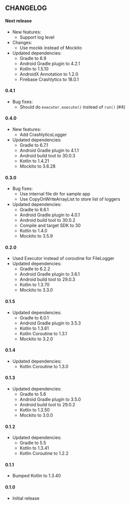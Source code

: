 CHANGELOG
---------

#### Next release
- New features:
  - Support log level
- Changes:
  - Use mockk instead of Mockito
- Updated dependencies:
  - Gradle to 6.9
  - Android Gradle plugin to 4.2.1
  - Kotlin to 1.5.10
  - AndroidX Annotation to 1.2.0
  - Firebase Crashlytics to 18.0.1 

#### 0.4.1
- Bug fixes:
  - Should do `executor.execute()` instead of `run()` (#4)

#### 0.4.0
- New features:
  - Add CrashlyticsLogger
- Updated dependencies:
  - Gradle to 6.7.1
  - Android Gradle plugin to 4.1.1
  - Android build tool to 30.0.3
  - Kotlin to 1.4.21
  - Mockito to 3.6.28

#### 0.3.0
- Bug fixes:
  - Use internal file dir for sample app
  - Use CopyOnWriteArrayList to store list of loggers
- Updated dependencies:
  - Gradle to 6.6.1
  - Android Gradle plugin to 4.0.1
  - Android build tool to 30.0.2
  - Compile and target SDK to 30
  - Kotlin to 1.4.0
  - Mockito to 3.5.9

#### 0.2.0
- Used Executor instead of coroutine for FileLogger
- Updated dependencies:
  - Gradle to 6.2.2
  - Android Gradle plugin to 3.6.1
  - Android build tool to 29.0.3
  - Kotlin to 1.3.70
  - Mockito to 3.3.0

#### 0.1.5
- Updated dependencies:
  - Gradle to 6.0.1
  - Android Gradle plugin to 3.5.3
  - Kotlin to 1.3.61
  - Kotlin Coroutine to 1.3.1
  - Mockito to 3.2.0

#### 0.1.4
- Updated dependencies:
  - Kotlin Coroutine to 1.3.0

#### 0.1.3
- Updated dependencies:
  - Gradle to 5.6
  - Android Gradle plugin to 3.5.0
  - Android build tool to 29.0.2
  - Kotlin to 1.3.50
  - Mockito to 3.0.0

#### 0.1.2
- Updated dependencies:
  - Gradle to 5.5
  - Kotlin to 1.3.41
  - Kotlin Coroutine to 1.2.2

#### 0.1.1
- Bumped Kotlin to 1.3.40

#### 0.1.0
- Initial release
